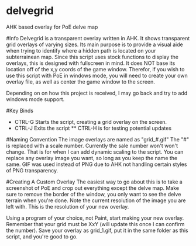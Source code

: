 # delvegrid
AHK based overlay for PoE delve map 

#Info
Delvegrid is a transparent overlay written in AHK. It shows transparent grid overlays of varying sizes. Its main purpose is to provide a visual aide when trying to identify where a hidden path is located on your subterrainean map.
Since this script uses stock functions to display the overlays, this is designed with fullscreen in mind.
It does NOT base its location off of the x,y coords of the game window. Therefor, if you wish to use this script with PoE in windows mode, you will need to create your own overlay file, as well as center the game window to the screen.

Depending on on how this project is received, I may go back and try to add windows mode support.

#Key Binds
* CTRL-G Starts the script, creating a grid overlay on the screen.
* CTRL-J Exits the script
** CTRL-H is for testing potential updates

#Naming Convention
The image overlays are named as "grid_#.gif" The "#" is replaced with a scale number.
Currently the sale number won't won't change. That is for when I can add dynamic scaling to the script.
You can replace any overlay image you want, so long as you keep the name the same.
GIF was used instead of PNG due to AHK not handling certain styles of PNG transparency.

#Creating A Custom Overlay
The easiest way to go about this is to take a screenshot of PoE and crop out everything except the delve map. Make sure to remove the border of the window, you only want to see the delve terrain when you're done. Note the current resolution of the image you are left with. This is the resolution of your new overlay.

Using a program of your choice, not Paint, start making your new overlay. Remember that your grid must be XxY (will update this once I can confirm the number). Save your overlay as grid_1.gif, put it in the same folder as this script, and you're good to go.
